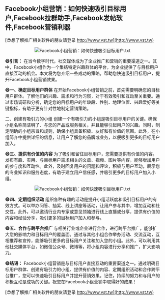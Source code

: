 ## **Facebook小组营销：如何快速吸引目标用户,Facebook拉群助手,Facebook发帖软件,Facebook营销利器**

[😍想了解推广相关软件的朋友请登录 http://www.vst.tw](http://www.vst.tw)

 <center><img src="https://vst.tw/MP4/tuiguang/png/5.png" alt="Facebook小组营销：如何快速吸引目标用户.txt"></center>

**😄引言：**
在当今数字时代，社交媒体成为了企业推广和营销的重要渠道之一。其中，Facebook小组作为一个集结特定兴趣群体的平台，为企业提供了与目标用户直接互动的机会。本文将为您介绍一些成功的策略，帮助您快速吸引目标用户，提升Facebook小组营销效果。

**😄一、确定目标用户群体**
在开始Facebook小组营销之前，首先需要明确您的目标用户群体。了解他们的兴趣、需求和行为习惯，对于有效吸引和互动至关重要。通过市场调研和分析，确定您的目标用户的年龄段、性别、地理位置、兴趣爱好等关键指标，有助于更有针对性地制定营销策略。

二、创建有吸引力的小组
创建一个有吸引力的小组是吸引目标用户的关键。确保小组名称简洁明了、与您的产品或服务相关，并且能够引起用户的兴趣。同时，制定明确的小组宗旨和规则，确保小组具备积极、友好和有价值的氛围。此外，在小组简介中提供详细的信息，让用户了解您的品牌或业务，以便吸引更多的目标用户加入。

**😄三、提供有价值的内容**
为了吸引和留住目标用户，您需要提供有价值的内容。发布有趣、实用、与目标用户需求相关的文章、视频、图片等内容，能够增加用户的参与度和互动性。此外，及时回复用户的问题和评论，积极与用户互动，展示您的专业知识和服务态度，有助于建立用户信任感，并吸引更多的目标用户加入小组。

 <center><img src="https://vst.tw/MP4/tuiguang/png/8.png" alt="Facebook小组营销：如何快速吸引目标用户.txt"></center>

**😄四、定期组织活动**
组织各种有趣的活动是提升小组活跃度和吸引目标用户的有效方式。可以举办问答、抽奖、线上讲座等活动，让用户参与其中，增加互动和社交性。此外，可以邀请行业内专家或意见领袖进行线上直播或分享，提供有价值的内容和经验分享，吸引更多的目标用户加入和参与。

**😄五、合作与跨平台推广**
与相关行业或企业进行合作，进行跨平台推广，能够扩大您的影响力和目标用户的覆盖面。通过与其他小组合作举办活动、交流互动，互相推荐和宣传，能够吸引更多的目标用户关注和加入您的小组。此外，可以利用其他社交媒体平台，如微信公众号、微博等，将小组内容进行分享和推广，扩大影响力。

**😄结语：**
Facebook小组营销是与目标用户直接互动的重要渠道之一。通过明确目标用户群体、创建有吸引力的小组、提供有价值的内容、定期组织活动和合作跨平台推广，您可以快速吸引目标用户并提升营销效果。记住，持续的努力和与用户的积极互动是成功的关键。祝您在Facebook小组营销中取得好的成果！

[😍想了解推广相关软件的朋友请登录 http://www.vst.tw](http://www.vst.tw)



